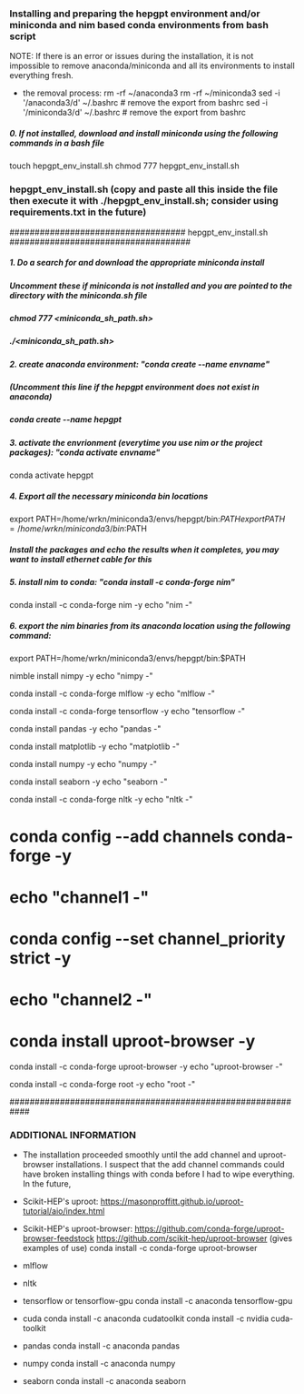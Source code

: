 ### Installing and preparing the hepgpt environment and/or miniconda and nim based conda environments from bash script
NOTE: If there is an error or issues during the installation, it is not impossible to remove anaconda/miniconda and all its environments to install everything fresh.
- the removal process:
rm -rf ~/anaconda3 
rm -rf ~/miniconda3
sed -i '/anaconda3/d' ~/.bashrc # remove the export from bashrc
sed -i '/miniconda3/d' ~/.bashrc # remove the export from bashrc


##### 0. If not installed, download and install miniconda using the following commands in a bash file
touch hepgpt_env_install.sh
chmod 777 hepgpt_env_install.sh

### hepgpt_env_install.sh (copy and paste all this inside the file then execute it with  ./hepgpt_env_install.sh; consider using requirements.txt in the future)
################################### hepgpt_env_install.sh ####################################
##### 1. Do a search for and download the appropriate miniconda install
##### Uncomment these if miniconda is not installed and you are pointed to the directory with the miniconda.sh file
##### chmod 777 <miniconda_sh_path.sh>
##### ./<miniconda_sh_path.sh>

##### 2. create anaconda environment: "conda create --name envname"
##### (Uncomment this line if the hepgpt environment does not exist in anaconda)
##### conda create --name hepgpt

##### 3. activate the envrionment (everytime you use nim or the project packages): "conda activate envname"
conda activate hepgpt

##### 4. Export all the necessary miniconda bin locations
export PATH=/home/wrkn/miniconda3/envs/hepgpt/bin:$PATH
export PATH=/home/wrkn/miniconda3/bin:$PATH

##### Install the packages and echo the results when it completes, you may want to install ethernet cable for this
##### 5. install nim to conda: "conda install -c conda-forge nim" 
conda install -c conda-forge nim -y
echo "nim -"

##### 6. export the nim binaries from its anaconda location using the following command:
export PATH=/home/wrkn/miniconda3/envs/hepgpt/bin:$PATH

nimble install nimpy -y
echo "nimpy -"

conda install -c conda-forge mlflow -y
echo "mlflow -"

conda install -c conda-forge tensorflow -y
echo "tensorflow -"

conda install pandas -y
echo "pandas -"

conda install matplotlib -y
echo "matplotlib -"

conda install numpy -y
echo "numpy -"

conda install seaborn -y
echo "seaborn -"

conda install -c conda-forge nltk -y
echo "nltk -"

# conda config --add channels conda-forge -y
# echo "channel1 -"

# conda config --set channel_priority strict -y
# echo "channel2 -"

# conda install uproot-browser -y
conda install -c conda-forge uproot-browser -y
echo "uproot-browser -"

conda install -c conda-forge root -y
echo "root -"

############################################################
### ADDITIONAL INFORMATION

- The installation proceeded smoothly until the add channel and uproot-browser installations. I suspect that the add channel commands could have broken installing things with conda before I had to wipe everything. In the future, 

- Scikit-HEP's uproot:
https://masonproffitt.github.io/uproot-tutorial/aio/index.html


- Scikit-HEP's uproot-browser:
https://github.com/conda-forge/uproot-browser-feedstock
https://github.com/scikit-hep/uproot-browser  (gives examples of use)
conda install -c conda-forge uproot-browser

- mlflow


- nltk


- tensorflow or tensorflow-gpu
conda install -c anaconda tensorflow-gpu

- cuda
conda install -c anaconda cudatoolkit
conda install -c nvidia cuda-toolkit

- pandas
conda install -c anaconda pandas

- numpy
conda install -c anaconda numpy

- seaborn
conda install -c anaconda seaborn
